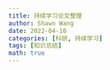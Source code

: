 ```yaml
---
title: 持续学习论文整理
author: Shawn Wang
date: 2022-04-10
categories: [科研, 持续学习]
tags: [知识总结]
math: true
---
```


